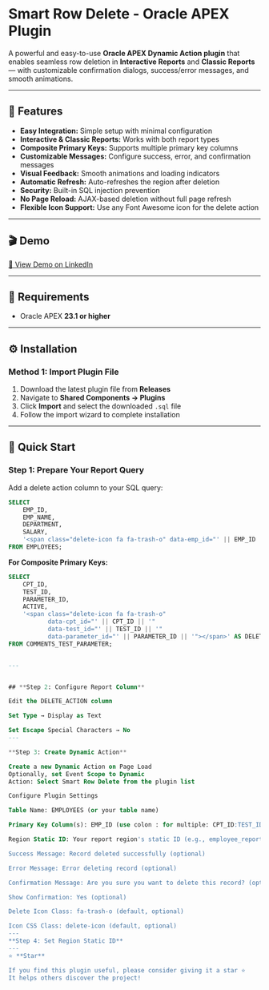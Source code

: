 # **Smart Row Delete - Oracle APEX Plugin**

A powerful and easy-to-use **Oracle APEX Dynamic Action plugin** that enables seamless row deletion in **Interactive Reports** and **Classic Reports** — with customizable confirmation dialogs, success/error messages, and smooth animations.

---

## 🚀 **Features**

- **Easy Integration:** Simple setup with minimal configuration  
- **Interactive & Classic Reports:** Works with both report types  
- **Composite Primary Keys:** Supports multiple primary key columns  
- **Customizable Messages:** Configure success, error, and confirmation messages  
- **Visual Feedback:** Smooth animations and loading indicators  
- **Automatic Refresh:** Auto-refreshes the region after deletion  
- **Security:** Built-in SQL injection prevention  
- **No Page Reload:** AJAX-based deletion without full page refresh  
- **Flexible Icon Support:** Use any Font Awesome icon for the delete action  

---

## 🎬 **Demo**

[🔗 View Demo on LinkedIn](https://www.linkedin.com/posts/muhammad-sajid-0590a5120_oracleapex-lowcode-plugindevelopment-activity-7382403775245991936-9-X2?utm_source=share&utm_medium=member_desktop&rcm=ACoAAB3pzAUBkctXn1sXWVI2RXIA7A_YlmUTxco)

---

## 🧩 **Requirements**

- Oracle APEX **23.1 or higher**

---

## ⚙️ **Installation**

### **Method 1: Import Plugin File**

1. Download the latest plugin file from **Releases**  
2. Navigate to **Shared Components → Plugins**  
3. Click **Import** and select the downloaded `.sql` file  
4. Follow the import wizard to complete installation  

---

## 🏁 **Quick Start**

### **Step 1: Prepare Your Report Query**

Add a delete action column to your SQL query:

```sql
SELECT   
    EMP_ID,  
    EMP_NAME,  
    DEPARTMENT,  
    SALARY,  
    '<span class="delete-icon fa fa-trash-o" data-emp_id="' || EMP_ID || '"></span>' AS DELETE_ACTION  
FROM EMPLOYEES;

```

**For Composite Primary Keys:**

```sql
SELECT   
    CPT_ID,  
    TEST_ID,  
    PARAMETER_ID,  
    ACTIVE,  
    '<span class="delete-icon fa fa-trash-o"   
           data-cpt_id="' || CPT_ID || '"   
           data-test_id="' || TEST_ID || '"   
           data-parameter_id="' || PARAMETER_ID || '"></span>' AS DELETE_ACTION  
FROM COMMENTS_TEST_PARAMETER;


---


## **Step 2: Configure Report Column**

Edit the DELETE_ACTION column

Set Type → Display as Text

Set Escape Special Characters → No
---

**Step 3: Create Dynamic Action**

Create a new Dynamic Action on Page Load
Optionally, set Event Scope to Dynamic
Action: Select Smart Row Delete from the plugin list

Configure Plugin Settings

Table Name: EMPLOYEES (or your table name)

Primary Key Column(s): EMP_ID (use colon : for multiple: CPT_ID:TEST_ID:PARAMETER_ID)

Region Static ID: Your report region's static ID (e.g., employee_report)

Success Message: Record deleted successfully (optional)

Error Message: Error deleting record (optional)

Confirmation Message: Are you sure you want to delete this record? (optional)

Show Confirmation: Yes (optional)

Delete Icon Class: fa-trash-o (default, optional)

Icon CSS Class: delete-icon (default, optional)
---
**Step 4: Set Region Static ID**
---
⭐ **Star**

If you find this plugin useful, please consider giving it a star ⭐
It helps others discover the project!

